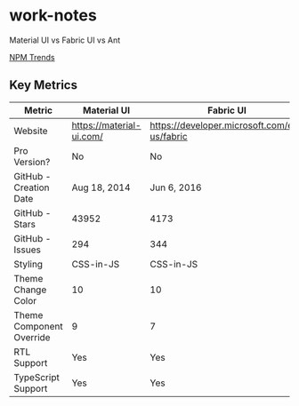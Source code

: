 # work-notes

Material UI vs Fabric UI vs Ant

[NPM Trends](https://www.npmtrends.com/antd-vs-material-ui-vs-office-ui-fabric-react)

## Key Metrics

| Metric      | Material UI      | Fabric UI | Ant |
| ----------- | ----------- | ----------- | ---------- |
| Website | https://material-ui.com/ | https://developer.microsoft.com/en-us/fabric | https://ant.design/ |
| Pro Version?| No | No | Yes |
| GitHub - Creation Date | Aug 18, 2014 | Jun 6, 2016 | Apr 24, 2015 |
| GitHub - Stars | 43952 | 4173 | 41783 |
| GitHub - Issues | 294 | 344 | 332 |
| Styling | CSS-in-JS | CSS-in-JS | LESS
| Theme Change Color      | 10       | 10  | 8 
| Theme Component Override | 9 | 7 | ?
| RTL Support | Yes | Yes | No |
| TypeScript Support | Yes | Yes | Yes |